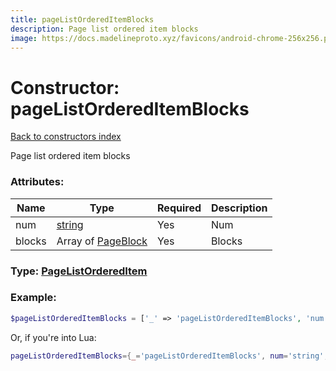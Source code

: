 ```yaml
---
title: pageListOrderedItemBlocks
description: Page list ordered item blocks
image: https://docs.madelineproto.xyz/favicons/android-chrome-256x256.png
---
```

# Constructor: pageListOrderedItemBlocks  
[Back to constructors index](index.md)



Page list ordered item blocks

### Attributes:

| Name     |    Type       | Required | Description |
|----------|---------------|----------|-------------|
|num|[string](../types/string.md) | Yes|Num|
|blocks|Array of [PageBlock](../types/PageBlock.md) | Yes|Blocks|



### Type: [PageListOrderedItem](../types/PageListOrderedItem.md)


### Example:

```php
$pageListOrderedItemBlocks = ['_' => 'pageListOrderedItemBlocks', 'num' => 'string', 'blocks' => [PageBlock, PageBlock]];
```  


Or, if you're into Lua:

```lua
pageListOrderedItemBlocks={_='pageListOrderedItemBlocks', num='string', blocks={PageBlock}}

```


